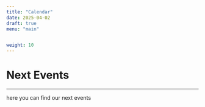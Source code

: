 ```yaml
---
title: "Calendar"
date: 2025-04-02
draft: true
menu: "main"


weight: 10
---
```


# Next Events

---

here you can find our next events